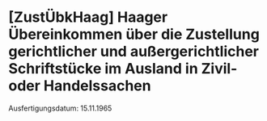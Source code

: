 # [ZustÜbkHaag] Haager Übereinkommen über die Zustellung gerichtlicher und außergerichtlicher Schriftstücke im Ausland in Zivil- oder Handelssachen

Ausfertigungsdatum: 15.11.1965

 